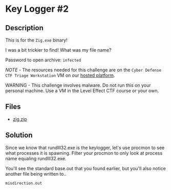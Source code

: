 # Key Logger #2

## Description

This is for the `Zig.exe` binary!

I was a bit trickier to find! What was my file name?

Password to open archive: `infected`

*NOTE* - The resources needed for this challenge are on the `Cyber Defense CTF Triage Workstation` VM on our [hosted platform](https://training.leveleffect.com/courses/f4a9466f-edb0-42ff-bb0e-a95af2b05de5).

WARNING - This challenge involves malware. Do not run this on your personal machine. Use a VM in the Level Effect CTF course or your own. 

## Files

* [zig.zip](files/zig.zip)

## Solution

Since we know that rundlll32.exe is the keylogger, let's use procmon to see what processes it is spawning. Filter your procmon to only look at process name equaling rundlll32.exe.

You'll see the standard base.out that you found earlier, but you'll also notice another file being written to..

```
misdirection.out
```
